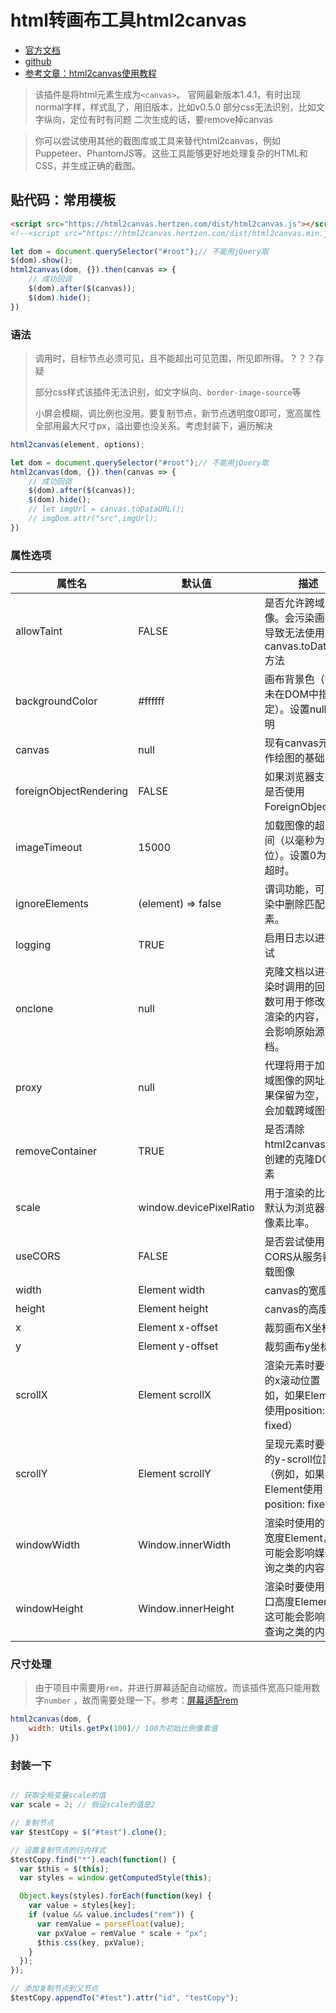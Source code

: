 # html转画布工具html2canvas

- [官方文档](https://html2canvas.hertzen.com/)
- [github](https://github.com/niklasvh/html2canvas)
- [参考文章：html2canvas使用教程](http://t.csdn.cn/URaDT)

> 该插件是将html元素生成为`<canvas>`。
> 官网最新版本1.4.1，有时出现normal字样，样式乱了，用旧版本，比如v0.5.0
> 部分css无法识别，比如文字纵向，定位有时有问题
> 二次生成的话，要remove掉canvas

> 你可以尝试使用其他的截图库或工具来替代html2canvas，例如Puppeteer、PhantomJS等。这些工具能够更好地处理复杂的HTML和CSS，并生成正确的截图。

## 贴代码：常用模板

```html
<script src="https://html2canvas.hertzen.com/dist/html2canvas.js"></script>
<!--<script src="https://html2canvas.hertzen.com/dist/html2canvas.min.js"></script>-->
```

```js
let dom = document.querySelector("#root");// 不能用jQuery取
$(dom).show();
html2canvas(dom, {}).then(canvas => {
    // 成功回调
    $(dom).after($(canvas));
    $(dom).hide();
})
```

### 语法


> 调用时，目标节点必须可见，且不能超出可见范围，所见即所得。？？？存疑
>
> 部分css样式该插件无法识别，如文字纵向、`border-image-source`等
> 
> 小屏会模糊，调比例也没用。要复制节点，新节点透明度0即可，宽高属性全部用最大尺寸px，溢出要也没关系。考虑封装下，遍历解决

```js
html2canvas(element, options);
```

```js
let dom = document.querySelector("#root");// 不能用jQuery取
html2canvas(dom, {}).then(canvas => {
    // 成功回调
    $(dom).after($(canvas));
    $(dom).hide();
    // let imgUrl = canvas.toDataURL();
    // imgDom.attr("src",imgUrl);
})
```

### 属性选项

| 属性名                    | 默认值                     | 描述                                                 |
|------------------------|-------------------------|----------------------------------------------------|
| allowTaint             | FALSE                   | 是否允许跨域图像。会污染画布，导致无法使用canvas.toDataURL 方法           |
| backgroundColor        | #ffffff                 | 画布背景色（如果未在DOM中指定）。设置null为透明                        |
| canvas                 | null                    | 现有canvas元素用作绘图的基础                                  |
| foreignObjectRendering | FALSE                   | 如果浏览器支持，是否使用ForeignObject渲染                        |
| imageTimeout           | 15000                   | 加载图像的超时时间（以毫秒为单位）。设置0为禁用超时。                        |
| ignoreElements         | (element) => false      | 谓词功能，可从渲染中删除匹配的元素。                                 |
| logging                | TRUE                    | 启用日志以进行调试                                          |
| onclone                | null                    | 克隆文档以进行渲染时调用的回调函数可用于修改将要渲染的内容，而不会影响原始源文档。          |
| proxy                  | null                    | 代理将用于加载跨域图像的网址。如果保留为空，则不会加载跨域图像。                   |
| removeContainer        | TRUE                    | 是否清除html2canvas临时创建的克隆DOM元素                        |
| scale                  | window.devicePixelRatio | 用于渲染的比例。默认为浏览器设备像素比率。                              |
| useCORS                | FALSE                   | 是否尝试使用CORS从服务器加载图像                                 |
| width                  | Element width           | canvas的宽度                                          |
| height                 | Element height          | canvas的高度                                          |
| x                      | Element x-offset        | 裁剪画布X坐标                                            |
| y                      | Element y-offset        | 裁剪画布y坐标                                            |
| scrollX                | Element scrollX         | 渲染元素时要使用的x滚动位置（例如，如果Element使用position: fixed）      |
| scrollY                | Element scrollY         | 呈现元素时要使用的y-scroll位置（例如，如果Element使用position: fixed） |
| windowWidth            | Window.innerWidth       | 渲染时使用的窗口宽度Element，这可能会影响媒体查询之类的内容                  |
| windowHeight           | Window.innerHeight      | 渲染时要使用的窗口高度Element，这可能会影响媒体查询之类的内容                 |

### 尺寸处理

> 由于项目中需要用`rem`，并进行屏幕适配自动缩放。而该插件宽高只能用数字`number`
> ，故而需要处理一下。参考：[屏幕适配rem](./996.html)

```js
html2canvas(dom, {
    width: Utils.getPx(100)// 100为初始比例像素值
})
```

### 封装一下

```js

// 获取全局变量scale的值
var scale = 2; // 假设scale的值是2

// 复制节点
var $testCopy = $("#test").clone();

// 设置复制节点的行内样式
$testCopy.find("*").each(function() {
  var $this = $(this);
  var styles = window.getComputedStyle(this);

  Object.keys(styles).forEach(function(key) {
    var value = styles[key];
    if (value && value.includes("rem")) {
      var remValue = parseFloat(value);
      var pxValue = remValue * scale + "px";
      $this.css(key, pxValue);
    }
  });
});

// 添加复制节点到父节点
$testCopy.appendTo("#test").attr("id", "testCopy");

```

